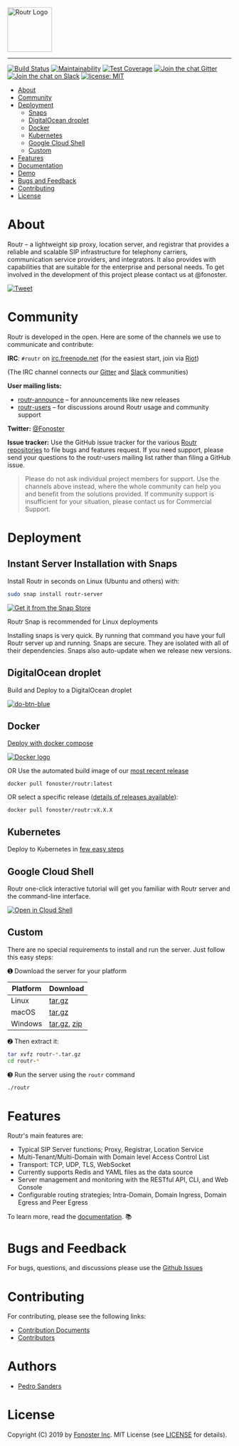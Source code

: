 
<img src="https://raw.githubusercontent.com/fonoster/routr/master/docs/assets/brand.png" alt="Routr Logo" height="100">

<hr/>

[![Build Status](https://github.com/fonoster/routr/workflows/build/badge.svg)](https://github.com/fonoster/routr/actions?workflow=build) [![Maintainability](https://api.codeclimate.com/v1/badges/49ea061777d76c003b71/maintainability)](https://codeclimate.com/github/fonoster/routr/maintainability)
[![Test Coverage](https://api.codeclimate.com/v1/badges/49ea061777d76c003b71/test_coverage)](https://codeclimate.com/github/fonoster/routr/test_coverage)
[![Join the chat Gitter](https://badges.gitter.im/Join%20Chat.svg)](https://gitter.im/fonoster/routr?utm_source=badge&utm_medium=badge&utm_campaign=pr-badge&utm_content=badge)
[![Join the chat on Slack](https://img.shields.io/badge/slack-join%20chat-pink.svg)](https://fonosterteam.typeform.com/to/Xy8Oc0)
<a href="https://opensource.org/licenses/MIT"><img src="https://img.shields.io/badge/license-MIT-blue.svg" alt="license: MIT"></a>

* [About](#about)
* [Community](#community)
* [Deployment](#deployment)
    * [Snaps](#instant-server-installation-with-snaps)
    * [DigitalOcean droplet](#digitalocean-droplet)
    * [Docker](#docker)  
    * [Kubernetes](#kubernetes)  
    * [Google Cloud Shell](#google-cloud-shell)
    * [Custom](#custom)     
* [Features](#features)
* [Documentation](https://routr.io/docs/introduction/overview)
* [Demo](https://demo.routr.io/login)
* [Bugs and Feedback](#bugs-and-feedback)
* [Contributing](#contributing)
* [License](#license)

# About

Routr – a lightweight sip proxy, location server, and registrar that provides a reliable and scalable SIP infrastructure for telephony carriers, communication service providers, and integrators. It also provides with capabilities that are suitable for the enterprise and personal needs. To get involved in the development of this project please contact us at @fonoster.

[![Tweet](https://img.shields.io/twitter/url/http/shields.io.svg?style=social)](https://twitter.com/intent/tweet?text=Next-generation%20SIP%20Server&url=https://github.com/fonoster/routr&via=fonoster&hashtags=voip,sip,webrtc,telephony)

# Community

Routr is developed in the open. Here are some of the channels we use to communicate and contribute:

**IRC**: `#routr` on [irc.freenode.net](https://freenode.net/) (for the easiest start, join via [Riot](https://riot.im/app/#/room/#routr:matrix.org))

(The IRC channel connects our [Gitter](https://gitter.im/fonoster/routr) and [Slack](https://fonosterteam.typeform.com/to/Xy8Oc0) communities)

**User mailing lists:**

- [routr-announce](https://groups.google.com/forum/#!forum/routr-announce) – for announcements like new releases
- [routr-users](https://groups.google.com/forum/#!forum/routr-users) – for discussions around Routr usage and community support

**Twitter:** [@Fonoster](https://twitter.com/fonoster)

**Issue tracker:** Use the GitHub issue tracker for the various [Routr repositories](https://github.com/fonoster/) to file bugs and features request. If you need support, please send your questions to the routr-users mailing list rather than filing a GitHub issue.

>Please do not ask individual project members for support. Use the channels above instead, where the whole community can help you and benefit from the solutions provided. If community support is insufficient for your situation, please contact us for Commercial Support.

# Deployment

## Instant Server Installation with Snaps

Install Routr in seconds on Linux (Ubuntu and others) with:

```bash
sudo snap install routr-server
```

[![Get it from the Snap Store](https://snapcraft.io/static/images/badges/en/snap-store-black.svg)](https://snapcraft.io/routr-server)

Routr Snap is recommended for Linux deployments

Installing snaps is very quick. By running that command you have your full Routr server up and running. Snaps are secure. They are isolated with all of their dependencies. Snaps also auto-update when we release new versions.

## DigitalOcean droplet

Build and Deploy to a DigitalOcean droplet

[![do-btn-blue](https://user-images.githubusercontent.com/51996/58146107-50512580-7c1a-11e9-8ec9-e032ba387c2a.png)](https://github.com/fonoster/routr/tree/master/.digitalocean/README.md)

## Docker
[Deploy with docker compose](https://routr.io/docs/guides/running-with-docker-or-compose/)

[![Docker logo](https://d207aa93qlcgug.cloudfront.net/1.95.5.qa/img/nav/docker-logo-loggedout.png)](https://hub.docker.com/r/fonoster/routr/)

OR Use the automated build image of our [most recent release](https://hub.docker.com/r/fonoster/routr/)

```
docker pull fonoster/routr:latest
```

OR select a specific release ([details of releases available](https://github.com/fonoster/routr/releases)):
```
docker pull fonoster/routr:vX.X.X
```

## Kubernetes

Deploy to Kubernetes in [few easy steps](https://github.com/fonoster/routr/tree/master/.k8s/README.md)

## Google Cloud Shell

Routr one-click interactive tutorial will get you familiar with Routr server and the command-line interface.

[![Open in Cloud Shell](https://gstatic.com/cloudssh/images/open-btn.svg)](https://console.cloud.google.com/cloudshell/open?git_repo=https://github.com/fonoster/routr-walkthrough-tutorial&tutorial=tutorial.md)

## Custom

There are no special requirements to install and run the server. Just follow this easy steps:

&#10122; Download the server for your platform

| Platform | Download |
| -- | -- |
| Linux | [tar.gz](https://github.com/fonoster/routr/releases/download/1.0.0-rc3/routr-1.0.0-rc3_linux-x64_bin.tar.gz) |  
| macOS | [tar.gz](https://github.com/fonoster/routr/releases/download/1.0.0-rc3/routr-1.0.0-rc3_osx-x64_bin.tar.gz) |  
| Windows | [tar.gz](https://github.com/fonoster/routr/releases/download/1.0.0-rc3/routr-1.0.0-rc3_windows-x64_bin.tar.gz), [zip](https://github.com/fonoster/routr/releases/download/1.0.0-rc3/routr-1.0.0-rc3_windows-x64_bin.zip) |  

&#10123; Then extract it:

```bash
tar xvfz routr-*.tar.gz
cd routr-*
```

&#10124; Run the server using the `routr` command

```bash
./routr
```

# Features

Routr's main features are:

- Typical SIP Server functions; Proxy, Registrar, Location Service
- Multi-Tenant/Multi-Domain with Domain level Access Control List
- Transport: TCP, UDP, TLS, WebSocket
- Currently supports Redis and YAML files as the data source
- Server management and monitoring with the RESTful API, CLI, and Web Console
- Configurable routing strategies; Intra-Domain, Domain Ingress, Domain Egress and Peer Egress

To learn more, read the [documentation](https://routr.io/docs/introduction/overview/). :books:


# Bugs and Feedback

For bugs, questions, and discussions please use the [Github Issues](https://github.com/fonoster/routr/issues)

# Contributing

For contributing, please see the following links:

 - [Contribution Documents](https://github.com/fonoster/routr/blob/master/CONTRIBUTING.md)
 - [Contributors](https://github.com/fonoster/routr/contributors)

# Authors
 - [Pedro Sanders](https://github.com/psanders)

# License
Copyright (C) 2019 by [Fonoster Inc](https://fonoster.com). MIT License (see [LICENSE](https://github.com/fonoster/routr/blob/master/LICENSE) for details).
